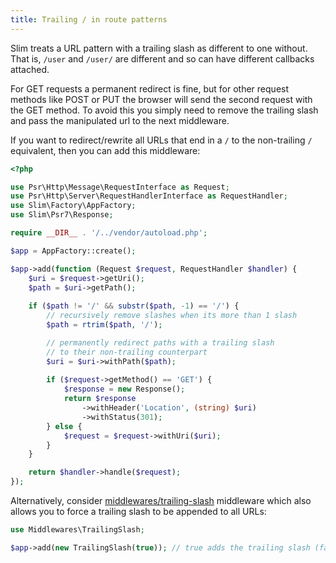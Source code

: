 ```yaml
---
title: Trailing / in route patterns
---
```


Slim treats a URL pattern with a trailing slash as different to one without. 
That is, `/user` and `/user/` are different and so can have different callbacks attached.

For GET requests a permanent redirect is fine, but for other request methods like POST or PUT the browser will send the second request with the GET method. 
To avoid this you simply need to remove the trailing slash and pass the manipulated url to the next middleware.

If you want to redirect/rewrite all URLs that end in a `/` to the non-trailing `/` equivalent, then you can add this middleware:

```php
<?php

use Psr\Http\Message\RequestInterface as Request;
use Psr\Http\Server\RequestHandlerInterface as RequestHandler;
use Slim\Factory\AppFactory;
use Slim\Psr7\Response;

require __DIR__ . '/../vendor/autoload.php';

$app = AppFactory::create();

$app->add(function (Request $request, RequestHandler $handler) {
    $uri = $request->getUri();
    $path = $uri->getPath();
    
    if ($path != '/' && substr($path, -1) == '/') {
        // recursively remove slashes when its more than 1 slash
        $path = rtrim($path, '/');

        // permanently redirect paths with a trailing slash
        // to their non-trailing counterpart
        $uri = $uri->withPath($path);
        
        if ($request->getMethod() == 'GET') {
            $response = new Response();
            return $response
                ->withHeader('Location', (string) $uri)
                ->withStatus(301);
        } else {
            $request = $request->withUri($uri);
        }
    }

    return $handler->handle($request);
});
```

Alternatively, consider [middlewares/trailing-slash](//github.com/middlewares/trailing-slash) middleware which also allows you to force a trailing slash to be appended to all URLs:

```php
use Middlewares\TrailingSlash;

$app->add(new TrailingSlash(true)); // true adds the trailing slash (false removes it)
```
